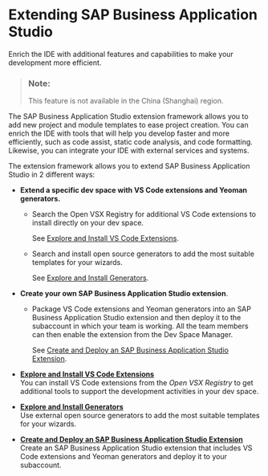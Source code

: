<!-- loiof6681fa4bbd349809998c8f77a954c77 -->

# Extending SAP Business Application Studio

Enrich the IDE with additional features and capabilities to make your development more efficient.

> ### Note:  
> This feature is not available in the China \(Shanghai\) region.

The SAP Business Application Studio extension framework allows you to add new project and module templates to ease project creation. You can enrich the IDE with tools that will help you develop faster and more efficiently, such as code assist, static code analysis, and code formatting. Likewise, you can integrate your IDE with external services and systems.

The extension framework allows you to extend SAP Business Application Studio in 2 different ways:

-   **Extend a specific dev space with VS Code extensions and Yeoman generators.** 

    -   Search the Open VSX Registry for additional VS Code extensions to install directly on your dev space.

        See [Explore and Install VS Code Extensions](Explore_and_Install_VS_Code_Extensions_d83a580.md).

    -   Search and install open source generators to add the most suitable templates for your wizards.

        See [Explore and Install Generators](Explore_and_Install_Generators_7865b5e.md).


-   **Create your own SAP Business Application Studio extension**.

    -   Package VS Code extensions and Yeoman generators into an SAP Business Application Studio extension and then deploy it to the subaccount in which your team is working. All the team members can then enable the extension from the Dev Space Manager.

        See [Create and Deploy an SAP Business Application Studio Extension](Create_and_Deploy_an_SAP_Business_Application_Studio_Extension_2064b4e.md).



-   **[Explore and Install VS Code Extensions](Explore_and_Install_VS_Code_Extensions_d83a580.md "You can install VS Code extensions from the Open VSX Registry to
		get additional tools to support the development activities in your dev space.")**  
You can install VS Code extensions from the *Open VSX Registry* to get additional tools to support the development activities in your dev space.
-   **[Explore and Install Generators](Explore_and_Install_Generators_7865b5e.md "Use external open source generators to add the most suitable templates for your
		wizards.")**  
Use external open source generators to add the most suitable templates for your wizards.
-   **[Create and Deploy an SAP Business Application Studio Extension](Create_and_Deploy_an_SAP_Business_Application_Studio_Extension_2064b4e.md "Create an SAP Business Application Studio extension
		that includes VS Code extensions and Yeoman generators and deploy it to your
		subaccount.")**  
Create an SAP Business Application Studio extension that includes VS Code extensions and Yeoman generators and deploy it to your subaccount.

